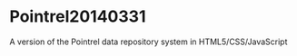 Pointrel20140331
================

A version of the Pointrel data repository system in HTML5/CSS/JavaScript
